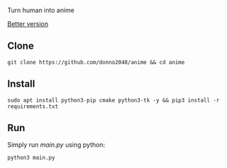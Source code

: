 Turn human into anime

[Better version](https://github.com/bryandlee/animegan2-pytorch)

## Clone

`git clone https://github.com/donno2048/anime && cd anime`

## Install

`sudo apt install python3-pip cmake python3-tk -y && pip3 install -r requirements.txt`

## Run

Simply run _main.py_ using python:

`python3 main.py`
